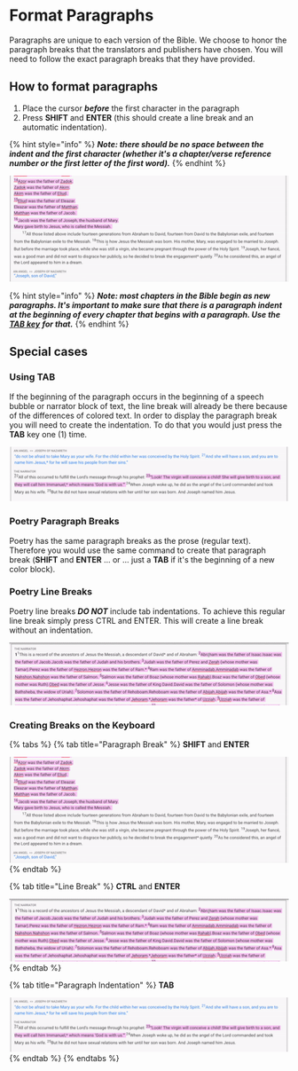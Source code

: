 # Format Paragraphs

Paragraphs are unique to each version of the Bible. We choose to honor the paragraph breaks that the translators and publishers have chosen. You will need to follow the exact paragraph breaks that they have provided.

## How to format paragraphs

1. Place the cursor _**before**_ the first character in the paragraph
2. Press **SHIFT** and **ENTER** \(this should create a line break and an automatic indentation\).

{% hint style="info" %}
_**Note: there should be no space between the indent and the first character \(whether it's a chapter/verse reference number  or the first letter of the first word\).**_
{% endhint %}

![](../../.gitbook/assets/ezgif.com-crop-1%20%281%29.gif)

{% hint style="info" %}
_**Note: most chapters in the Bible begin as new paragraphs. It's important to make sure that there is a paragraph indent at the beginning of every chapter that begins with a paragraph. Use the**_ [_**TAB key**_](format-paragraphs.md#creating-breaks-on-the-keyboard) _**for that.**_
{% endhint %}

## Special cases

### Using TAB

If the beginning of the paragraph occurs in the beginning of a speech bubble or narrator block of text, the line break will already be there because of the differences of colored text. In order to display the paragraph break you will need to create the indentation. To do that you would just press the **TAB** key one \(1\) time.

![](../../.gitbook/assets/ezgif.com-crop-2.gif)

### Poetry Paragraph Breaks

Poetry has the same paragraph breaks as the prose \(regular text\). Therefore you would use the same command to create that paragraph break \(**SHIFT** and **ENTER** ... or ... just a **TAB** if it's the beginning of a new color block\).

### Poetry Line Breaks 

Poetry line breaks _**DO NOT**_ include tab indentations. To achieve this regular line break simply press CTRL and ENTER. This will create a line break without an indentation.

![](../../.gitbook/assets/ezgif.com-crop-3%20%281%29.gif)

### Creating Breaks on the Keyboard

{% tabs %}
{% tab title="Paragraph Break" %}
**SHIFT** and **ENTER**

![](../../.gitbook/assets/ezgif.com-crop-1%20%281%29.gif)
{% endtab %}

{% tab title="Line Break" %}
**CTRL** and **ENTER**

![](../../.gitbook/assets/ezgif.com-crop-3%20%281%29.gif)
{% endtab %}

{% tab title="Paragraph Indentation" %}
**TAB**

![](../../.gitbook/assets/ezgif.com-crop-2.gif)
{% endtab %}
{% endtabs %}

